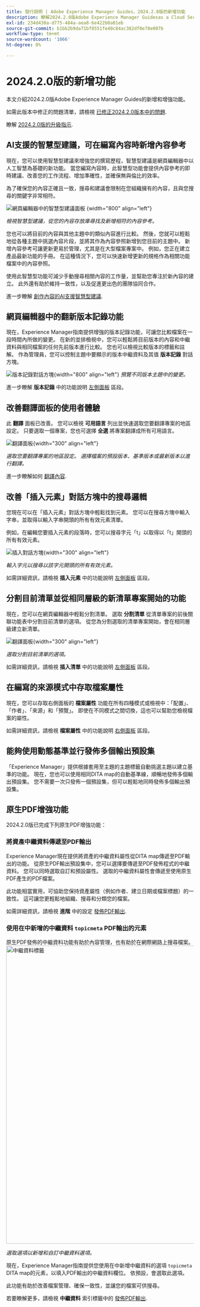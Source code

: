 ```yaml
---
title: 發行說明 | Adobe Experience Manager Guides，2024.2.0版的新增功能
description: 瞭解2024.2.0版Adobe Experience Manager Guidesas a Cloud Service中的新功能和增強功能。
exl-id: 234d430a-d775-484a-aea8-6e422b0a01eb
source-git-commit: b1bb2b9da71bf0551fe40c84ac382df0e78e007b
workflow-type: tm+mt
source-wordcount: '1066'
ht-degree: 0%

---
```


# 2024.2.0版的新增功能

本文介紹2024.2.0版Adobe Experience Manager Guides的新增和增強功能。

如需此版本中修正的問題清單，請檢視 [已修正2024.2.0版本中的問題](fixed-issues-2024-2-0.md).


瞭解 [2024.2.0版的升級指示](upgrade-instructions-2024-2-0.md).



## AI支援的智慧型建議，可在編寫內容時新增內容參考

現在，您可以使用智慧型建議來增強您的撰寫歷程，智慧型建議是網頁編輯器中以人工智慧為基礎的新功能。 當您編寫內容時，此智慧型功能會提供內容參考的即時建議、改善您的工作流程、增加準確性，並確保無與倫比的效率。


為了確保您的內容正確且一致，搜尋和建議會限制在您組織擁有的內容，且與您搜尋的關鍵字非常相符。

![網頁編輯器中的智慧型建議面板 ](assets/web-editor-smart-suggestion.png) {width="800" align="left"}


*檢視智慧型建議，從您的內容存放庫尋找及新增相符的內容參考。*

您也可以將目前的內容與其他主題中的類似內容進行比較。 然後，您就可以輕鬆地從各種主題中挑選內容片段，並將其作為內容參照新增到您目前的主題中。 新增內容參考可讓更新更易於管理，尤其是在大型檔案專案中。 例如，您正在建立產品最新功能的手冊。 在這種情況下，您可以快速新增更新的規格作為相關功能檔案中的內容參照。

使用此智慧型功能可減少手動搜尋相關內容的工作量，並幫助您專注於新內容的建立。  此外還有助於維持一致性，以及促進更出色的團隊協同合作。

進一步瞭解 [創作內容的AI支援智慧型建議](../user-guide/authoring-ai-based-smart-suggestions.md).

## 網頁編輯器中的翻新版本記錄功能

現在，Experience Manager指南提供增強的版本記錄功能，可讓您比較檔案在一段時間內所做的變更。 在新的並排檢視中，您可以輕鬆將目前版本的內容和中繼資料與相同檔案的任何先前版本進行比較。 您也可以檢視比較版本的標籤和註解。 作為管理員，您可以控制主題中要顯示的版本中繼資料及其值 **版本記錄** 對話方塊。

![版本記錄對話方塊](assets/version-history-dialog-web-editor.png){width="800" align="left"}
*預覽不同版本主題中的變更。*


進一步瞭解 **版本記錄** 中的功能說明 [左側面板](../user-guide/web-editor-features.md#id2051EA0M0HS) 區段。

## 改善翻譯面板的使用者體驗

此 **翻譯** 面板已改善。  您可以檢視 **可用語言** 列出並快速選取您要翻譯專案的地區設定。 只要選取一個專案，您也可選擇 **全選** 將專案翻譯成所有可用語言。

![翻譯面板](assets/translation-languages-4.4.png){width="300" align="left"}

*選取您要翻譯專案的地區設定。 選擇檔案的預設版本、基準版本或最新版本以進行翻譯。*

進一步瞭解如何 [翻譯內容](../user-guide/translation.md).


## 改善「插入元素」對話方塊中的搜尋邏輯

您現在可以在「插入元素」對話方塊中輕鬆找到元素。  您可以在搜尋方塊中輸入字串，並取得以輸入字串開頭的所有有效元素清單。

例如，在編輯您要插入元素的段落時，您可以搜尋字元「t」以取得以「t」開頭的所有有效元素。


![插入對話方塊](assets/insert-element.png){width="300" align="left"}

*輸入字元以搜尋以該字元開頭的所有有效元素。*


如需詳細資訊，請檢視 **插入元素** 中的功能說明 [左側面板](../user-guide/web-editor-features.md#id2051EA0M0HS) 區段。


## 分割目前清單並從相同層級的新清單專案開始的功能

現在，您可以在網頁編輯器中輕鬆分割清單。 選取 **分割清單** 從清單專案的前後關聯功能表中分割目前清單的選項。 從您為分割選取的清單專案開始，會在相同層級建立新清單。

![翻譯面板](assets/context-menu-split-list.png){width="300" align="left"}

*選取分割目前清單的選項。*

如需詳細資訊，請檢視 **插入清單** 中的功能說明 [左側面板](../user-guide/web-editor-features.md#id2051EA0M0HS) 區段。

## 在編寫的來源模式中存取檔案屬性

現在，您可以存取右側面板的 **檔案屬性** 功能在所有四種模式或檢視中：「配置」、「作者」、「來源」和「預覽」。  即使在不同模式之間切換，這也可以幫助您檢視檔案的屬性。

如需詳細資訊，請檢視 **檔案屬性** 中的功能說明 [右側面板](../user-guide/web-editor-features.md#id2051EB003YK) 區段。

## 能夠使用動態基準並行發佈多個輸出預設集

「Experience Manager」提供根據套用至主題的主題標籤自動挑選主題以建立基準的功能。 現在，您也可以使用相同DITA map的自動基準線，順暢地發佈多個輸出預設集。 您不需要一次只發佈一個預設集，但可以輕鬆地同時發佈多個輸出預設集。


## 原生PDF增強功能

2024.2.0版已完成下列原生PDF增強功能：

### 將資產中繼資料傳遞至PDF輸出

Experience Manager現在提供將資產的中繼資料屬性從DITA map傳遞至PDF輸出的功能。
從原生PDF輸出預設集中，您可以選擇要傳遞至PDF發佈程式的中繼資料。 您可以同時選取自訂和預設屬性。  選取的中繼資料屬性會傳遞至使用原生PDF產生的PDF檔案。

此功能相當實用，可協助您保持資產屬性（例如作者、建立日期或檔案標題）的一致性。 這可讓您更輕鬆地組織、搜尋和分類您的檔案。

如需詳細資訊，請檢視 **進階** 中的設定 [發佈PDF輸出](../web-editor/native-pdf-web-editor.md).


### 使用在中新增的中繼資料 `topicmeta` PDF輸出的元素

原生PDF發佈的中繼資料功能有助於內容管理，也有助於在網際網路上搜尋檔案。
<img src="assets/pdf-metadata-4-4.png" alt="中繼資料標籤" width="800">

*選取選項以新增和自訂中繼資料選項。*

現在，Experience Manager指南提供您使用在中新增中繼資料的選項 `topicmeta` DITA map的元素，以填入PDF輸出的中繼資料欄位。 依預設，會選取此選項。

此功能有助於改善檔案管理、確保一致性，並讓您的檔案可供搜尋。

若要瞭解更多，請檢視 **中繼資料** 索引標籤中的 [發佈PDF輸出](../web-editor/native-pdf-web-editor.md).
